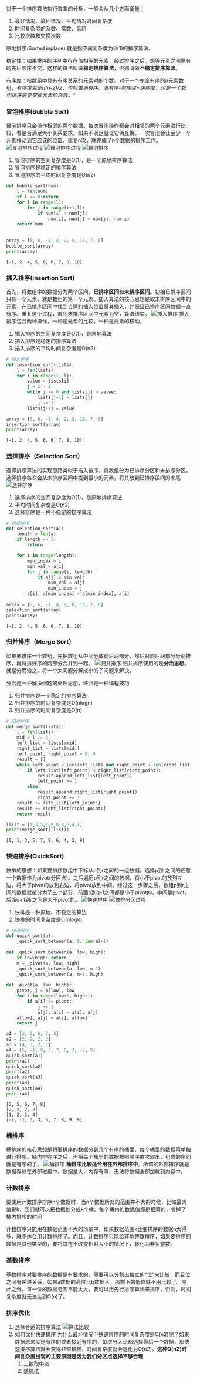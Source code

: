 
对于一个排序算法执行效率的分析，一般会从几个方面衡量：
1. 最好情况、最坏情况、平均情况时间复杂度
2. 时间复杂度的系数、常数、低阶
3. 比较次数和交换次数

原地排序(Sorted inplace):就是指空间复杂度为O(1)的排序算法。

稳定性：如果排序的序列中存在值相等的元素，经过排序之后，想等元素之间原有的先后顺序不变。这样的算法叫做**稳定排序算法**，否则叫做**不稳定排序算法**。

有序度：指数组中具有有序关系的元素对的个数。对于一个完全有序的n元素数组，**有序度就是n*(n-2)/2，也叫做满有序。满有序-有序度=逆序度，也是一个数组排序需要交换元素的次数。**

### 冒泡排序(Bubble Sort)
冒泡排序只会操作相邻的两个数据。每次冒泡操作都会对相邻的两个元素进行比较，看是否满足大小关系要求。如果不满足就让它俩互换。一次冒泡会让至少一个元素移动到它应该的位置，重复n次，就完成了n个数据的排序工作。
![冒泡排序过程](https://static001.geekbang.org/resource/image/40/e9/4038f64f47975ab9f519e4f739e464e9.jpg)
![冒泡排序过程](https://static001.geekbang.org/resource/image/92/09/9246f12cca22e5d872cbfce302ef4d09.jpg)
![冒泡排序](https://static001.geekbang.org/resource/image/a9/e6/a9783a3b13c11a5e064c5306c261e8e6.jpg)
1. 冒泡排序的空间复杂度是O(1)，是一个原地排序算法
2. 冒泡排序是稳定的排序算法
3. 冒泡排序的平均时间复杂度是O(n2)


```python
def bubble_sort(num):
    l = len(num)
    if l <= 0:return 
    for i in range(l):
        for j in range(i+1,l):
            if num[i] > num[j]:
                num[i], num[j] = num[j], num[i]
    return num
                
                
array = [5, 6, -1, 4, 2, 8, 10, 7, 6]
bubble_sort(array)
print(array)
```

    [-1, 2, 4, 5, 6, 6, 7, 8, 10]
    

### 插入排序(Insertion Sort)
首先，将数组中的数据分为两个区间，**已排序区间**和**未排序区间**。初始已排序区间只有一个元素，就是数组的第一个元素。插入算法的核心思想是取未排序区间中的元素，在已排序区间中找到合适的插入位置将其插入，并保证已排序区间数据一直有序。重复这个过程，直到未排序区间中元素为空，算法结束。
![插入排序](https://static001.geekbang.org/resource/image/b6/e1/b60f61ec487358ac037bf2b6974d2de1.jpg)
插入排序包含两种操作，一种是元素的比较，一种是元素的移动。
1. 插入排序的空间复杂度是O(1)，是原地算法
2. 插入排序是稳定的排序算法
3. 插入排序的平均时间复杂度是O(n2)


```python
# 插入排序
def insertion_sort(lists):
    l = len(lists)
    for i in range(1, l):
        value = lists[i]
        j = i - 1
        while j >= 0 and lists[j] > value:
            lists[j+1] = lists[j]
            j -= 1
        lists[j+1] = value

array = [5, 6, -1, 4, 2, 8, 10, 7, 6]
insertion_sort(array)
print(array)
```

    [-1, 2, 4, 5, 6, 6, 7, 8, 10]
    

### 选择排序（Selection Sort）
选择排序算法的实现思路类似于插入排序，将数组分为已排序分区和未排序分区。选择排序每次会从未排序区间中找到最小的元素，将其放到已排序区间的末尾
![选择排序](https://static001.geekbang.org/resource/image/32/1d/32371475a0b08f0db9861d102474181d.jpg)
1. 选择排序的空间复杂度为O(1)，是原地排序算法
2. 平均时间复杂度是O(n2)
3. 选择排序是一种不稳定的排序算法


```python
# 选择排序
def selection_sort(a):
    length = len(a)
    if length <= 1:
        return

    for i in range(length):
        min_index = i
        min_val = a[i]
        for j in range(i, length):
            if a[j] < min_val:
                min_val = a[j]
                min_index = j
        a[i], a[min_index] = a[min_index], a[i]
        
array = [5, 6, -1, 4, 2, 8, 10, 7, 6]
selection_sort(array)
print(array)
```

    [-1, 2, 4, 5, 6, 6, 7, 8, 10]
    

### 归并排序（Merge Sort）
如果要排序一个数组，先把数组从中间分成前后两部分，然后对前后两部分分别排序，再将排好序的两部分合并到一起。
![归并排序](https://static001.geekbang.org/resource/image/db/2b/db7f892d3355ef74da9cd64aa926dc2b.jpg)
归并排序使用的是**分治思想**。就是分而治之，将一个大问题分解成小的子问题来解决。

分治是一种解决问题的处理思想，递归是一种编程技巧
1. 归并排序是一个稳定的排序算法
2. 归并排序的时间复杂度是O(nlogn)
3. 归并排序的时间复杂度是O(n)


```python
# 归并排序
def merge_sort(lists):
    l = len(lists)
    mid = l // 2
    left_list = lists[:mid]
    right_list = lists[mid:]
    left_point, right_point = 0, 0
    result = []
    while left_point < len(left_list) and right_point < len(right_list):
        if left_list[left_point] < right_list[right_point]:
            result.append(left_list[left_point])
            left_point += 1
        else:
            result.append(right_list[right_point])
            right_point += 1
    result += left_list[left_point:]
    result += right_list[right_point:]
    return result

llist = [1,3,5,7,9,0,8,6,4,2]
print(merge_sort(llist))
```

    [0, 1, 3, 5, 7, 8, 6, 4, 2, 9]
    

### 快速排序(QuickSort)
快排的思想：如果要排序数组中下标从p到r之间的一组数据，选择p到r之间的任意一个数据作为pivot(分区点)。之后遍历p到r之间的数据，将小于pivot的放到左边，将大于pivot的放到右边，将pivot放到中间。经过这一步骤之后，数组p到r之间的数据就被分为了三个部分，前面p到q-1之间都是小于pivot的，中间是pivot，后面q+1到r之间是大于pivot的。
![快速排序](https://static001.geekbang.org/resource/image/4d/81/4d892c3a2e08a17f16097d07ea088a81.jpg)
![快排分区过程](https://static001.geekbang.org/resource/image/08/e7/086002d67995e4769473b3f50dd96de7.jpg)
1. 快排是一种原地、不稳定的算法
2. 快排的时间复杂度是O(nlogn)


```python
# 快速排序
def quick_sort(a):
    _quick_sort_between(a, 0, len(a)-1)
    
def _quick_sort_between(a, low, high):
    if low>high: return
    m = _pivot(a, low, high)
    _quick_sort_between(a, low, m-1)
    _quick_sort_between(a, m+1, high)
    
def _pivot(a, low, high):
    pivot, j = a[low], low
    for i in range(low+1, high+1):
        if a[i] <= pivot:
            j += 1
            a[j], a[i] = a[i], a[j]
    a[low], a[j] = a[j], a[low]
    return j
```


```python
a1 = [3, 5, 6, 7, 8]
a2 = [2, 2, 2, 2]
a3 = [4, 3, 2, 1]
a4 = [5, -1, 9, 3, 7, 8, 3, -2, 9]
quick_sort(a1)
print(a1)
quick_sort(a2)
print(a2)
quick_sort(a3)
print(a3)
quick_sort(a4)
print(a4)
```

    [3, 5, 6, 7, 8]
    [2, 2, 2, 2]
    [1, 2, 3, 4]
    [-2, -1, 3, 3, 5, 7, 8, 9, 9]
    

### 桶排序
桶排序的核心思想是将要排序的数据分到几个有序的桶里，每个桶里的数据再单独进行排序。桶内排完序之后，再把每个桶里的数据按照顺序依次取出，组成的序列就是有序的了。
![桶排序](https://static001.geekbang.org/resource/image/98/ae/987564607b864255f81686829503abae.jpg)
**桶排序比较适合用在外部排序中**。所谓的外部排序就是数据存储在外部磁盘中，数据量大，内存有限，无法将数据全部加载到内存中。

### 计数排序
要使用计数排序排序n个数据时，当n个数据所处的范围并不大的时候，比如最大值是k，我们就可以把数据划分成k个桶。每个桶内的数据值都是相同的，省掉了桶内排序的时间

计数排序只能用在数据范围不大的场景中，如果数据范围k比要排序的数据n大得多，就不适合用计数排序了。而且，计数排序只能给非负整数排序，如果要排序的数据是其他类型的，要将其在不改变相对大小的情况下，转化为非负整数。

### 基数排序
基数排序对要排序的数据是有要求的，需要可以分割出独立的“位”来比较，而且位之间有递进关系，如果a数据的高位比b数据大，那剩下的低位就不用比较了。除此之外，每一位的数据范围不能太大，要可以用先行排序算法来排序，否则，时间复杂度就无法达到O(n)了。

### 排序优化
1. 选择合适的排序算法
![算法比较](https://static001.geekbang.org/resource/image/1f/fd/1f6ef7e0a5365d6e9d68f0ccc71755fd.jpg)
2. 如何优化快速排序
为什么最坏情况下快速排序的时间复杂度是O(n2)呢？如果数据原来就是有序的或者接近有序的，每次分区点都选择最后一个数据，那快速排序算法就会变得非常糟糕，时间复杂度就会退化为O(n2)。**这种O(n2)时间复杂度出现的主要原因是因为我们分区点选择不够合理**
    1. 三数取中法
    2. 随机法


```python

```
